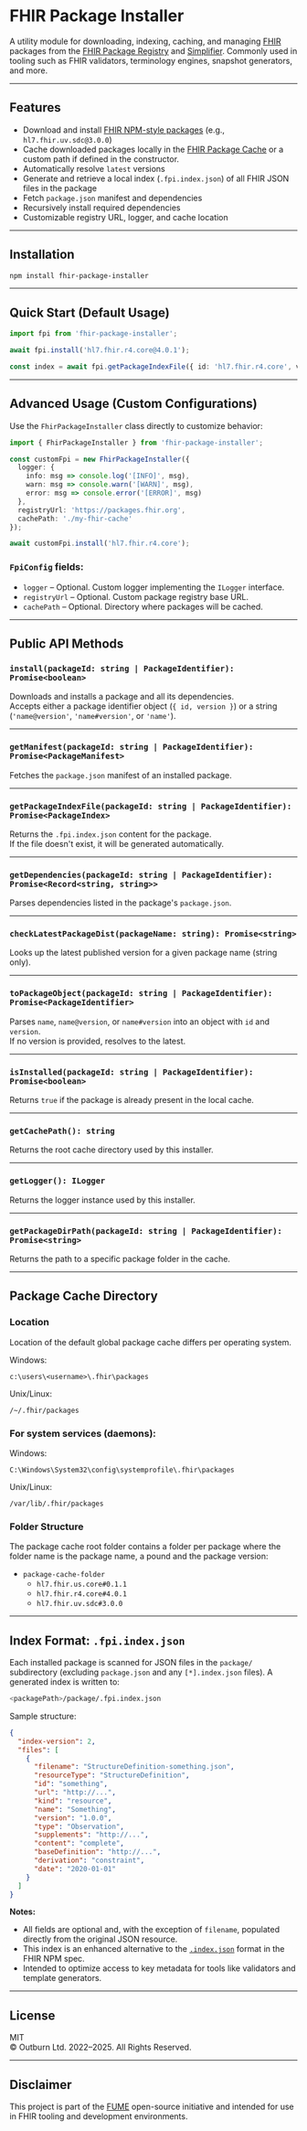 # FHIR Package Installer

A utility module for downloading, indexing, caching, and managing [FHIR](https://hl7.org/fhir/) packages from the [FHIR Package Registry](https://packages.fhir.org) and [Simplifier](https://simplifier.net/). Commonly used in tooling such as FHIR validators, terminology engines, snapshot generators, and more.

---

## Features

- Download and install [FHIR NPM-style packages](https://hl7.org/fhir/packages.html) (e.g., `hl7.fhir.uv.sdc@3.0.0`)
- Cache downloaded packages locally in the [FHIR Package Cache](https://confluence.hl7.org/spaces/FHIR/pages/66928417/FHIR+Package+Cache) or a custom path if defined in the constructor.
- Automatically resolve `latest` versions
- Generate and retrieve a local index (`.fpi.index.json`) of all FHIR JSON files in the package
- Fetch `package.json` manifest and dependencies
- Recursively install required dependencies
- Customizable registry URL, logger, and cache location

---

## Installation

```bash
npm install fhir-package-installer
```

---

## Quick Start (Default Usage)

```ts
import fpi from 'fhir-package-installer';

await fpi.install('hl7.fhir.r4.core@4.0.1');

const index = await fpi.getPackageIndexFile({ id: 'hl7.fhir.r4.core', version: '4.0.1' });
```

---

## Advanced Usage (Custom Configurations)

Use the `FhirPackageInstaller` class directly to customize behavior:

```ts
import { FhirPackageInstaller } from 'fhir-package-installer';

const customFpi = new FhirPackageInstaller({
  logger: {
    info: msg => console.log('[INFO]', msg),
    warn: msg => console.warn('[WARN]', msg),
    error: msg => console.error('[ERROR]', msg)
  },
  registryUrl: 'https://packages.fhir.org',
  cachePath: './my-fhir-cache'
});

await customFpi.install('hl7.fhir.r4.core');
```

### `FpiConfig` fields:
- `logger` – Optional. Custom logger implementing the `ILogger` interface.
- `registryUrl` – Optional. Custom package registry base URL.
- `cachePath` – Optional. Directory where packages will be cached.

---

## Public API Methods

### `install(packageId: string | PackageIdentifier): Promise<boolean>`
Downloads and installs a package and all its dependencies.  
Accepts either a package identifier object (`{ id, version }`) or a string (`'name@version'`, `'name#version'`, or `'name'`).

---

### `getManifest(packageId: string | PackageIdentifier): Promise<PackageManifest>`
Fetches the `package.json` manifest of an installed package.

---

### `getPackageIndexFile(packageId: string | PackageIdentifier): Promise<PackageIndex>`
Returns the `.fpi.index.json` content for the package.  
If the file doesn't exist, it will be generated automatically.

---

### `getDependencies(packageId: string | PackageIdentifier): Promise<Record<string, string>>`
Parses dependencies listed in the package's `package.json`.

---

### `checkLatestPackageDist(packageName: string): Promise<string>`
Looks up the latest published version for a given package name (string only).

---

### `toPackageObject(packageId: string | PackageIdentifier): Promise<PackageIdentifier>`
Parses `name`, `name@version`, or `name#version` into an object with `id` and `version`.  
If no version is provided, resolves to the latest.

---

### `isInstalled(packageId: string | PackageIdentifier): Promise<boolean>`
Returns `true` if the package is already present in the local cache.

---

### `getCachePath(): string`
Returns the root cache directory used by this installer.

---

### `getLogger(): ILogger`
Returns the logger instance used by this installer.

---

### `getPackageDirPath(packageId: string | PackageIdentifier): Promise<string>`
Returns the path to a specific package folder in the cache.

---

## Package Cache Directory

### Location

Location of the default global package cache differs per operating system.

Windows: 
```
c:\users\<username>\.fhir\packages
```

Unix/Linux: 
```
/~/.fhir/packages
```

### For system services (daemons):

Windows: 
```
C:\Windows\System32\config\systemprofile\.fhir\packages
```
Unix/Linux: 
```
/var/lib/.fhir/packages
```  

### Folder Structure
The package cache root folder contains a folder per package where the folder name is the package name, a pound and the package version:

- `package-cache-folder`
  - `hl7.fhir.us.core#0.1.1`
  - `hl7.fhir.r4.core#4.0.1`
  - `hl7.fhir.uv.sdc#3.0.0`

---

## Index Format: `.fpi.index.json`

Each installed package is scanned for JSON files in the `package/` subdirectory (excluding `package.json` and any `[*].index.json` files). A generated index is written to:
```bash
<packagePath>/package/.fpi.index.json
```

Sample structure:
```json
{
  "index-version": 2,
  "files": [
    {
      "filename": "StructureDefinition-something.json",
      "resourceType": "StructureDefinition",
      "id": "something",
      "url": "http://...",
      "kind": "resource",
      "name": "Something",
      "version": "1.0.0",
      "type": "Observation",
      "supplements": "http://...",
      "content": "complete",
      "baseDefinition": "http://...",
      "derivation": "constraint",
      "date": "2020-01-01"
    }
  ]
}
```

**Notes:**
- All fields are optional and, with the exception of `filename`, populated directly from the original JSON resource.
- This index is an enhanced alternative to the [`.index.json`](https://hl7.org/fhir/packages.html#2.1.10.4) format in the FHIR NPM spec.
- Intended to optimize access to key metadata for tools like validators and template generators.

---

## License
MIT  
© Outburn Ltd. 2022–2025. All Rights Reserved.

---

## Disclaimer
This project is part of the [FUME](https://github.com/Outburn-IL/fume-community) open-source initiative and intended for use in FHIR tooling and development environments.

